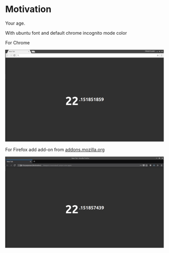 Motivation
========
Your age.

With ubuntu font and default chrome incognito mode color

For Chrome

![](chrome_motivation_lysak.png)

For Firefox add add-on from [addons.mozilla.org](https://addons.mozilla.org/ru/firefox/addon/motivation-new-tab/ "https://addons.mozilla.org/ru/firefox/addon/motivation-new-tab/")

![](firefox_motivation_lysak.png)
